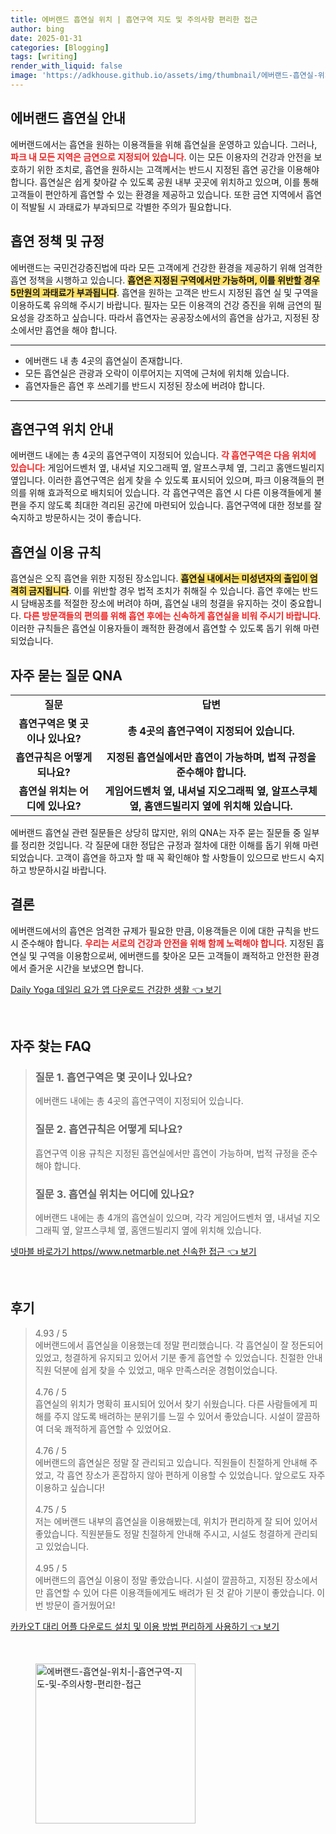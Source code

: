 ```yaml
---
title: 에버랜드 흡연실 위치 | 흡연구역 지도 및 주의사항 편리한 접근
author: bing
date: 2025-01-31
categories: [Blogging]
tags: [writing]
render_with_liquid: false
image: 'https://adkhouse.github.io/assets/img/thumbnail/에버랜드-흡연실-위치-|-흡연구역-지도-및-주의사항-편리한-접근.webp'
---
```



<h2 id='에버랜드_흡연실_안내'>에버랜드 흡연실 안내</h2>

<p>에버랜드에서는 흡연을 원하는 이용객들을 위해 흡연실을 운영하고 있습니다. 그러나, <b><span style="color: #ee2323;">파크 내 모든 지역은 금연으로 지정되어 있습니다</span></b>. 이는 모든 이용자의 건강과 안전을 보호하기 위한 조치로, 흡연을 원하시는 고객께서는 반드시 지정된 흡연 공간을 이용해야 합니다. 흡연실은 쉽게 찾아갈 수 있도록 공원 내부 곳곳에 위치하고 있으며, 이를 통해 고객들이 편안하게 흡연할 수 있는 환경을 제공하고 있습니다. 또한 금연 지역에서 흡연이 적발될 시 과태료가 부과되므로 각별한 주의가 필요합니다.</p>

<h2 id='흡연_정책_및_규정'>흡연 정책 및 규정</h2>

<p>에버랜드는 국민건강증진법에 따라 모든 고객에게 건강한 환경을 제공하기 위해 엄격한 흡연 정책을 시행하고 있습니다. <b><span style="background-color: #ffe066;">흡연은 지정된 구역에서만 가능하며, 이를 위반할 경우 5만원의 과태료가 부과됩니다</span></b>. 흡연을 원하는 고객은 반드시 지정된 흡연 실 및 구역을 이용하도록 유의해 주시기 바랍니다. 필자는 모든 이용객의 건강 증진을 위해 금연의 필요성을 강조하고 싶습니다. 따라서 흡연자는 공공장소에서의 흡연을 삼가고, 지정된 장소에서만 흡연을 해야 합니다.</p>

<hr />

<ul>
    <li>에버랜드 내 총 4곳의 흡연실이 존재합니다.</li>
    <li>모든 흡연실은 관광과 오락이 이루어지는 지역에 근처에 위치해 있습니다.</li>
    <li>흡연자들은 흡연 후 쓰레기를 반드시 지정된 장소에 버려야 합니다.</li>
</ul>

<hr />

<h2 id='흡연구역_위치_안내'>흡연구역 위치 안내</h2>

<p>에버랜드 내에는 총 4곳의 흡연구역이 지정되어 있습니다. <b><span style="color: #ee2323;">각 흡연구역은 다음 위치에 있습니다</span></b>: 게임어드벤처 옆, 내셔널 지오그래픽 옆, 알프스쿠체 옆, 그리고 홈앤드빌리지 옆입니다. 이러한 흡연구역은 쉽게 찾을 수 있도록 표시되어 있으며, 파크 이용객들의 편의를 위해 효과적으로 배치되어 있습니다. 각 흡연구역은 흡연 시 다른 이용객들에게 불편을 주지 않도록 최대한 격리된 공간에 마련되어 있습니다. 흡연구역에 대한 정보를 잘 숙지하고 방문하시는 것이 좋습니다.</p>

<h2 id='흡연실_이용_규칙'>흡연실 이용 규칙</h2>

<p>흡연실은 오직 흡연을 위한 지정된 장소입니다. <b><span style="background-color: #ffe066;">흡연실 내에서는 미성년자의 출입이 엄격히 금지됩니다</span></b>. 이를 위반할 경우 법적 조치가 취해질 수 있습니다. 흡연 후에는 반드시 담배꽁초를 적절한 장소에 버려야 하며, 흡연실 내의 청결을 유지하는 것이 중요합니다. <b><span style="color: #ee2323;">다른 방문객들의 편의를 위해 흡연 후에는 신속하게 흡연실을 비워 주시기 바랍니다</span></b>. 이러한 규칙들은 흡연실 이용자들이 쾌적한 환경에서 흡연할 수 있도록 돕기 위해 마련되었습니다.</p>

<h2 id='자주_묻는_질문_QNA'>자주 묻는 질문 QNA</h2>

<table>
    <tr>
        <td style="text-align: center; height: 17px;"><b>질문</b></td>
        <td style="text-align: center; height: 17px;"><b>답변</b></td>
    </tr>
    <tr>
        <td style="text-align: center; height: 17px;"><b>흡연구역은 몇 곳이나 있나요?</b></td>
        <td style="text-align: center; height: 17px;"><b>총 4곳의 흡연구역이 지정되어 있습니다.</b></td>
    </tr>
    <tr>
        <td style="text-align: center; height: 17px;"><b>흡연규칙은 어떻게 되나요?</b></td>
        <td style="text-align: center; height: 17px;"><b>지정된 흡연실에서만 흡연이 가능하며, 법적 규정을 준수해야 합니다.</b></td>
    </tr>
    <tr>
        <td style="text-align: center; height: 17px;"><b>흡연실 위치는 어디에 있나요?</b></td>
        <td style="text-align: center; height: 17px;"><b>게임어드벤처 옆, 내셔널 지오그래픽 옆, 알프스쿠체 옆, 홈앤드빌리지 옆에 위치해 있습니다.</b></td>
    </tr>
</table>

<p>에버랜드 흡연실 관련 질문들은 상당히 많지만, 위의 QNA는 자주 묻는 질문들 중 일부를 정리한 것입니다. 각 질문에 대한 정답은 규정과 절차에 대한 이해를 돕기 위해 마련되었습니다. 고객이 흡연을 하고자 할 때 꼭 확인해야 할 사항들이 있으므로 반드시 숙지하고 방문하시길 바랍니다.</p>

<h2 id='결론'>결론</h2>

<p>에버랜드에서의 흡연은 엄격한 규제가 필요한 만큼, 이용객들은 이에 대한 규칙을 반드시 준수해야 합니다. <b><span style="color: #ee2323;">우리는 서로의 건강과 안전을 위해 함께 노력해야 합니다</span></b>. 지정된 흡연실 및 구역을 이용함으로써, 에버랜드를 찾아온 모든 고객들이 쾌적하고 안전한 환경에서 즐거운 시간을 보냈으면 합니다.</p>


<p><a class="click-button" title="Daily Yoga 데일리 요가 앱 다운로드 건강한 생활" href="https://adkhouse.github.io/posts/Daily-Yoga-%EB%8D%B0%EC%9D%BC%EB%A6%AC-%EC%9A%94%EA%B0%80-%EC%95%B1-%EB%8B%A4%EC%9A%B4%EB%A1%9C%EB%93%9C-%EA%B1%B4%EA%B0%95%ED%95%9C-%EC%83%9D%ED%99%9C/" rel="dofollow">Daily Yoga 데일리 요가 앱 다운로드 건강한 생활 👈 보기</a></p><br>
<h2 id='자주_찾는_FAQ'>자주 찾는 FAQ</h2>
<div itemscope="" itemtype="https://schema.org/FAQPage"> 
<blockquote> 
<div itemscope="" itemprop="mainEntity" itemtype="https://schema.org/Question"> 
<h3 itemprop="name">질문 1. 흡연구역은 몇 곳이나 있나요?</h3> 
<div itemscope="" itemprop="acceptedAnswer" itemtype="https://schema.org/Answer"> 
<span itemprop="text"> <p>에버랜드 내에는 총 4곳의 흡연구역이 지정되어 있습니다.</p> </span> 
</div> 
</div> 
<div itemscope="" itemprop="mainEntity" itemtype="https://schema.org/Question"> 
<h3 itemprop="name">질문 2. 흡연규칙은 어떻게 되나요?</h3> 
<div itemscope="" itemprop="acceptedAnswer" itemtype="https://schema.org/Answer"> 
<span itemprop="text"> <p>흡연구역 이용 규칙은 지정된 흡연실에서만 흡연이 가능하며, 법적 규정을 준수해야 합니다.</p> </span> 
</div> 
</div> 
<div itemscope="" itemprop="mainEntity" itemtype="https://schema.org/Question"> 
<h3 itemprop="name">질문 3. 흡연실 위치는 어디에 있나요?</h3> 
<div itemscope="" itemprop="acceptedAnswer" itemtype="https://schema.org/Answer"> 
<span itemprop="text"> <p>에버랜드 내에는 총 4개의 흡연실이 있으며, 각각 게임어드벤처 옆, 내셔널 지오그래픽 옆, 알프스쿠체 옆, 홈앤드빌리지 옆에 위치해 있습니다.</p> </span> 
</div> 
</div> 
</blockquote> 
</div>
<p><a class="click-button" title="넷마블 바로가기 https//www.netmarble.net 신속한 접근" href="https://adkhouse.github.io/posts/%EB%84%B7%EB%A7%88%EB%B8%94-%EB%B0%94%EB%A1%9C%EA%B0%80%EA%B8%B0-httpswww.netmarble.net-%EC%8B%A0%EC%86%8D%ED%95%9C-%EC%A0%91%EA%B7%BC/" rel="dofollow">넷마블 바로가기 https//www.netmarble.net 신속한 접근 👈 보기</a></p><br>
<h2 id='후기'>후기</h2>
<div itemscope itemtype="https://schema.org/Product">
  <blockquote>
  <div itemprop="review" itemscope itemtype="https://schema.org/Review">
      <div itemprop="reviewRating" itemscope itemtype="https://schema.org/Rating"> <span itemprop="ratingValue">4.93</span> / <span itemprop="bestRating">5</span> </div>
      <span itemprop="reviewBody">에버랜드에서 흡연실을 이용했는데 정말 편리했습니다. 각 흡연실이 잘 정돈되어 있었고, 청결하게 유지되고 있어서 기분 좋게 흡연할 수 있었습니다. 친절한 안내 직원 덕분에 쉽게 찾을 수 있었고, 매우 만족스러운 경험이었습니다.</span>
  </div>
  <br>
  <div itemprop="review" itemscope itemtype="https://schema.org/Review">
      <div itemprop="reviewRating" itemscope itemtype="https://schema.org/Rating"> <span itemprop="ratingValue">4.76</span> / <span itemprop="bestRating">5</span> </div>
      <span itemprop="reviewBody">흡연실의 위치가 명확히 표시되어 있어서 찾기 쉬웠습니다. 다른 사람들에게 피해를 주지 않도록 배려하는 분위기를 느낄 수 있어서 좋았습니다. 시설이 깔끔하여 더욱 쾌적하게 흡연할 수 있었어요.</span>
  </div>
  <br>
  <div itemprop="review" itemscope itemtype="https://schema.org/Review">
      <div itemprop="reviewRating" itemscope itemtype="https://schema.org/Rating"> <span itemprop="ratingValue">4.76</span> / <span itemprop="bestRating">5</span> </div>
      <span itemprop="reviewBody">에버랜드의 흡연실은 정말 잘 관리되고 있습니다. 직원들이 친절하게 안내해 주었고, 각 흡연 장소가 혼잡하지 않아 편하게 이용할 수 있었습니다. 앞으로도 자주 이용하고 싶습니다!</span>
  </div>
  <br>
  <div itemprop="review" itemscope itemtype="https://schema.org/Review">
      <div itemprop="reviewRating" itemscope itemtype="https://schema.org/Rating"> <span itemprop="ratingValue">4.75</span> / <span itemprop="bestRating">5</span> </div>
      <span itemprop="reviewBody">저는 에버랜드 내부의 흡연실을 이용해봤는데, 위치가 편리하게 잘 되어 있어서 좋았습니다. 직원분들도 정말 친절하게 안내해 주시고, 시설도 청결하게 관리되고 있었습니다.</span>
  </div>
  <br>
  <div itemprop="review" itemscope itemtype="https://schema.org/Review">
      <div itemprop="reviewRating" itemscope itemtype="https://schema.org/Rating"> <span itemprop="ratingValue">4.95</span> / <span itemprop="bestRating">5</span> </div>
      <span itemprop="reviewBody">에버랜드의 흡연실 이용이 정말 좋았습니다. 시설이 깔끔하고, 지정된 장소에서만 흡연할 수 있어 다른 이용객들에게도 배려가 된 것 같아 기분이 좋았습니다. 이번 방문이 즐거웠어요!</span>
  </div>
  </blockquote>
</div>
<p><a class="click-button" title="카카오T 대리 어플 다운로드 설치 및 이용 방법 편리하게 사용하기" href="https://adkhouse.github.io/posts/%EC%B9%B4%EC%B9%B4%EC%98%A4T-%EB%8C%80%EB%A6%AC-%EC%96%B4%ED%94%8C-%EB%8B%A4%EC%9A%B4%EB%A1%9C%EB%93%9C-%EC%84%A4%EC%B9%98-%EB%B0%8F-%EC%9D%B4%EC%9A%A9-%EB%B0%A9%EB%B2%95-%ED%8E%B8%EB%A6%AC%ED%95%98%EA%B2%8C-%EC%82%AC%EC%9A%A9%ED%95%98%EA%B8%B0/" rel="dofollow">카카오T 대리 어플 다운로드 설치 및 이용 방법 편리하게 사용하기 👈 보기</a></p><br>
<figure class="image"><img src="https://adkhouse.github.io/assets/img/thumbnail/에버랜드-흡연실-위치-|-흡연구역-지도-및-주의사항-편리한-접근.webp" alt="에버랜드-흡연실-위치-|-흡연구역-지도-및-주의사항-편리한-접근" width="256" height="256"></figure>